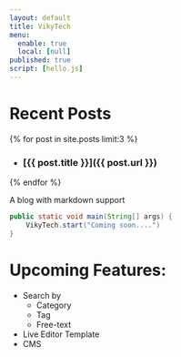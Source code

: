```yaml
---
layout: default
title: VikyTech
menu:
  enable: true
  local: [null]
published: true
script: [hello.js]
---
```


# Recent Posts
{% for post in site.posts limit:3 %}
- ### [{{ post.title }}]({{ post.url }})
{% endfor %}

A blog with markdown support


```Java
public static void main(String[] args) {
    VikyTech.start("Coming soon....")
}
```

# Upcoming Features:
- Search by
  - Category
  - Tag
  - Free-text
- Live Editor Template
- CMS